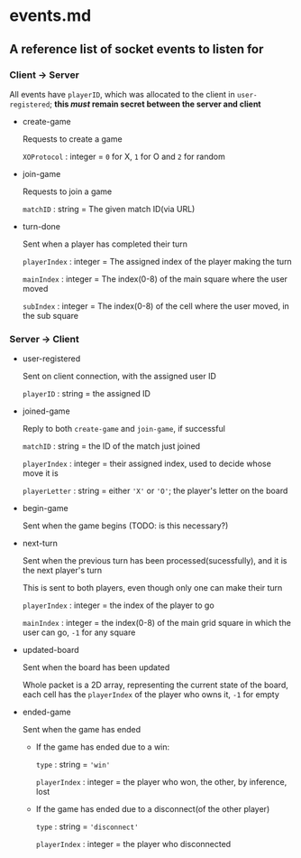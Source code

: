 # events.md
## A reference list of socket events to listen for

### Client -> Server
All events have `playerID`, which was allocated to the client in `user-registered`; **this _must_ remain secret between the server and client**
 - create-game
   
   Requests to create a game
   
   `XOProtocol` : integer = `0` for X, `1` for O and `2` for random
   
 - join-game
   
   Requests to join a game
   
   `matchID` : string = The given match ID(via URL)
   
 - turn-done
   
   Sent when a player has completed their turn
   
   `playerIndex` : integer = The assigned index of the player making the turn
   
   `mainIndex` : integer = The index(0-8) of the main square where the user moved
   
   `subIndex` : integer = The index(0-8) of the cell where the user moved, in the sub square
   
### Server -> Client
 - user-registered
 
   Sent on client connection, with the assigned user ID
   
   `playerID` : string = the assigned ID
   
 - joined-game
   
   Reply to both `create-game` and `join-game`, if successful
   
   `matchID` : string = the ID of the match just joined
   
   `playerIndex` : integer = their assigned index, used to decide whose move it is
   
   `playerLetter` : string = either `'X'` or `'O'`; the player's letter on the board
   
 - begin-game
   
   Sent when the game begins (TODO: is this necessary?)
   
 - next-turn
   
   Sent when the previous turn has been processed(sucessfully), and it is the next player's turn
   
   This is sent to both players, even though only one can make their turn
   
   `playerIndex` : integer = the index of the player to go
   
   `mainIndex` : integer = the index(0-8) of the main grid square in which the user can go, `-1` for any square
   
 - updated-board
   
   Sent when the board has been updated
   
   Whole packet is a 2D array, representing the current state of the board, each cell has the `playerIndex` of the player who owns it, `-1` for empty
   
 - ended-game
   
   Sent when the game has ended
    - If the game has ended due to a win:
     
      `type` : string = `'win'`
     
      `playerIndex` : integer = the player who won, the other, by inference, lost
     
    - If the game has ended due to a disconnect(of the other player)
      
      `type` : string = `'disconnect'`
      
      `playerIndex` : integer = the player who disconnected

